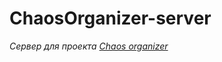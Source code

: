 # ChaosOrganizer-server

*Сервер для проекта [Chaos organizer](https://github.com/Votchitsev/ChaosOrganizer)*
